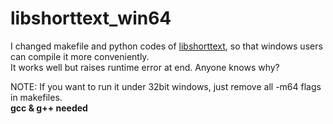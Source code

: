 # libshorttext_win64
I changed makefile and python codes of [libshorttext](www.csie.ntu.edu.tw/~cjlin/libshorttext/), so that windows users can compile it more conveniently.  
It works well but raises runtime error at end. Anyone knows why?  
  
NOTE: If you want to run it under 32bit windows, just remove all -m64 flags in makefiles.  
**gcc & g++ needed**  
